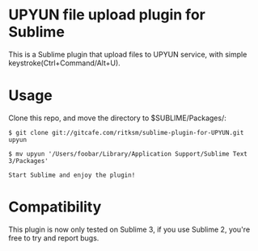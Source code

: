 # UPYUN file upload plugin for Sublime

This is a Sublime plugin that upload files to UPYUN service, with simple keystroke(Ctrl+Command/Alt+U).

# Usage

Clone this repo, and move the directory to $SUBLIME/Packages/:

    $ git clone git://gitcafe.com/ritksm/sublime-plugin-for-UPYUN.git upyun

    $ mv upyun '/Users/foobar/Library/Application Support/Sublime Text 3/Packages'

    Start Sublime and enjoy the plugin!

# Compatibility

This plugin is now only tested on Sublime 3, if you use Sublime 2, you're free to try and report bugs.